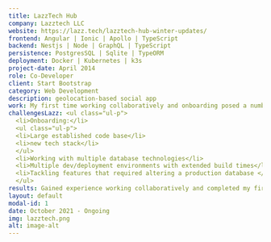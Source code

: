 ```yaml
---
title: LazzTech Hub
company: Lazztech LLC
website: https://lazz.tech/lazztech-hub-winter-updates/
frontend: Angular | Ionic | Apollo | TypeScript
backend: Nestjs | Node | GraphQL | TypeScript
persistence: PostgresSQL | Sqlite | TypeORM
deployment: Docker | Kubernetes | k3s
project-date: April 2014
role: Co-Developer
client: Start Bootstrap
category: Web Development
description: geolocation-based social app
work: My first time working collaboratively and onboarding posed a number of challenges due to the large established code base and the lack of any prior experience in it. Quickly though, I implemented a performance improvement feature to paginate in-app notifications. Thereafter, in the process of adding a feature to streamline inviting friends, I implemented migrations, and set a pattern for future migrations using multiple database technologies with TypeORM. This included rolling the update in a date safe way to the production database.
challengesLazz: <ul class="ul-p">
  <li>Onboarding:</li>
  <ul class="ul-p">
  <li>Large established code base</li>
  <li>new tech stack</li>
  </ul>
  <li>Working with multiple database technologies</li>
  <li>Multiple dev/deployment environments with extended build times</li>
  <li>Tackling features that required altering a production database </li>
  </ul>
results: Gained experience working collaboratively and completed my first onboarding process, while learning a new stack. Contributed meaningful improvements to backend & frontend code base, and greatly increased confidence in my skill level.
layout: default
modal-id: 1
date: October 2021 - Ongoing
img: lazztech.png
alt: image-alt
---
```

